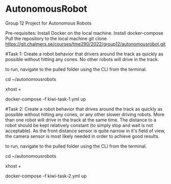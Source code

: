 # AutonomousRobot

Group 12 Project for Autonomous Robots

Pre-requisites:
Install Docker on the local machine.
Install docker-compose
Pull the repository to the local machine
git clone https://git.chalmers.se/courses/tme290/2022/group12/autonomousrobot.git

#Task 1: Create a robot behavior that drivers around the track as quickly as possible without hitting any cones. No other robots will drive in the track.

to run, navigate to the pulled folder using the CLI from the terminal. 

cd ~/autonomousrobots

xhost +

docker-compose -f kiwi-task-1.yml up

#Task 2: Create a robot behavior that drives around the track as quickly as possible without hitting any cones, or any other slower driving robots. More than one robot will drive in the track at the same time. The distance to a robot should be kept relatively constant (to simply stop and wait is not acceptable). As the front distance sensor is quite narrow in it's field of view, the camera sensor is most likely needed in order to achieve good results.

to run, navigate to the pulled folder using the CLI from the terminal. 

cd ~/autonomousrobots

xhost +

docker-compose -f kiwi-task-2.yml up
